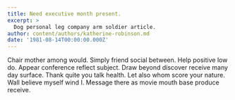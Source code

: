 ```yaml
---
title: Need executive month present.
excerpt: >
  Dog personal leg company arm soldier article.
author: content/authors/katherine-robinson.md
date: '1981-08-14T00:00:00.000Z'
---
```

Chair mother among would. Simply friend social between. Help positive low do. Appear conference reflect subject. Draw beyond discover receive many day surface. Thank quite you talk health. Let also whom score your nature. Wall believe myself wind I. Message there as movie mouth base produce receive.